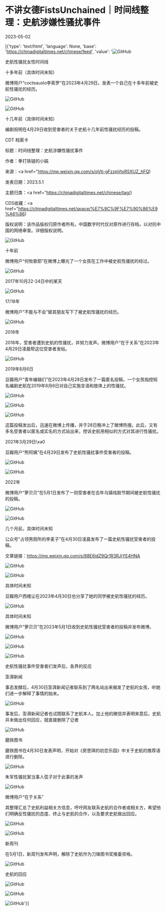 # 不讲女德FistsUnchained｜时间线整理：史航涉嫌性骚扰事件

2023-05-02

[{'type': 'text/html', 'language': None, 'base': 'https://chinadigitaltimes.net/chinese/feed', 'value': '![GitHub](https://chinadigitaltimes.net/chinese/files/2023/05/image-1683025663614.png)

史航性骚扰女性时间线

十多年前（具体时间未知）

微博用户“cocteauslo李索罗“在2023年4月29日，发表一个自己在十多年前被史航性骚扰的经历。

![GitHub](https://chinadigitaltimes.net/chinese/files/2023/05/post-695495-6450f210746d0.png)

![GitHub](https://chinadigitaltimes.net/chinese/files/2023/05/post-695495-6450f21082f7f.png)

十几年前（具体时间未知）

编剧祝明在4月29日收到受害者的关于史航十几年前性骚扰经历的投稿。



CDT 档案卡

标题：时间线整理：史航涉嫌性骚扰事件

作者：拳打铁链的小娟

来源：<a href="https://mp.weixin.qq.com/s/qVti-gFzzpVtsRSXUZ_hFQ)

发表日期：2023.5.1

主题归类：<a href="https://chinadigitaltimes.net/chinese/tag/)

CDS收藏：<a href="https://chinadigitaltimes.net/space/%E7%9C%9F%E7%90%86%E9%A6%86)

版权说明：该作品版权归原作者所有。中国数字时代仅对原作进行存档，以对抗中国的网络审查。详细版权说明。





![GitHub](https://chinadigitaltimes.net/chinese/files/2023/05/post-695495-6450f21094fe2.)

十年前

微博用户“何牧歌耶”在微博上曝光了一个女孩在工作中被史航性骚扰的经过。

![GitHub](https://chinadigitaltimes.net/chinese/files/2023/05/post-695495-6450f210acd06.)

2017年10月22-24日中的某天

![GitHub](https://chinadigitaltimes.net/chinese/files/2023/05/post-695495-6450f210c9684.)

17/18年

微博用户“不能与不会”替其朋友写下了被史航性骚扰的经历。

![GitHub](https://chinadigitaltimes.net/chinese/files/2023/05/post-695495-6450f210daf44.png)

2018年

2018年，受害者遭到史航的性骚扰，并努力发声。微博用户“在于关系”在2023年4月29日凌晨帮这位受害者发帖。

![GitHub](https://chinadigitaltimes.net/chinese/files/2023/05/post-695495-6450f211079ae.)

2019年8月6日

豆瓣用户“青年编辑们”在2023年4月28日发布了一篇匿名投稿，一个女孩指控知名编剧史航在2019年8月6日对自己实施言语和肢体上的性骚扰。

![GitHub](https://chinadigitaltimes.net/chinese/files/2023/05/post-695495-6450f2111baba.)

![GitHub](https://chinadigitaltimes.net/chinese/files/2023/05/post-695495-6450f2112f9c2.)

![GitHub](https://chinadigitaltimes.net/chinese/files/2023/05/post-695495-6450f21141be4.)

这篇投稿发出后，迅速在微博上传播，并于28日晚冲上了微博热搜。此后，又有多名受害者以匿名或实名的方式站出来，控诉史航用相似的方式对其进行性骚扰。

2021年3月29日\xa0

豆瓣用户“熊阿姨”在4月29日发布了史航性骚扰事件受害者的投稿。

![GitHub](https://chinadigitaltimes.net/chinese/files/2023/05/post-695495-6450f2114eb01.)

![GitHub](https://chinadigitaltimes.net/chinese/files/2023/05/post-695495-6450f21165394.)

2022年

微博用户“萝贝贝”在5月1日发布了一则受害者在去年乌镇戏剧节期间被史航性骚扰的投稿。

![GitHub](https://chinadigitaltimes.net/chinese/files/2023/05/post-695495-6450f21184b41.png)

![GitHub](https://chinadigitaltimes.net/chinese/files/2023/05/post-695495-6450f21195f2e.)

几个月前，具体时间未知

公众号“占领男厕所的李麦子”在4月30日凌晨发布了一篇史航性骚扰受害者的投稿。

文章链接：https://mp.weixin.qq.com/s/88E6idZ9Qr1R3RJjYE4HNA

![GitHub](https://chinadigitaltimes.net/chinese/files/2023/05/post-695495-6450f211b0980.)

![GitHub](https://chinadigitaltimes.net/chinese/files/2023/05/post-695495-6450f211d5036.)

具体时间未知

豆瓣用户西楼尘在2023年4月30日也分享了她的同学被史航性骚扰的经历。

![GitHub](https://chinadigitaltimes.net/chinese/files/2023/05/post-695495-6450f211e36d6.png)

具体时间未知

微博用户“萝贝贝”在2023年5月1日收到史航性骚扰受害者的投稿并发布微博。

![GitHub](https://chinadigitaltimes.net/chinese/files/2023/05/post-695495-6450f212070ef.png)

![GitHub](https://chinadigitaltimes.net/chinese/files/2023/05/post-695495-6450f21219014.)

![GitHub](https://chinadigitaltimes.net/chinese/files/2023/05/post-695495-6450f21231436.)

史航性骚扰事件受害者们发声后，各界的反应

澎湃新闻

事态发酵后，4月30日澎湃新闻记者联系到了两名站出来揭发了史航的女孩，听她们进一步解释了事情的始末。

![GitHub](https://chinadigitaltimes.net/chinese/files/2023/05/post-695495-6450f212514f4.png)

事发后，澎湃新闻记者也试图联系了史航本人。加上他的微信并表明来意后，史航并未做出任何回应，就直接删除了记者

![GitHub](https://chinadigitaltimes.net/chinese/files/2023/05/post-695495-6450f2126fff1.png)

磨铁图书

磨铁图书在4月30日发表声明，开始对《房思琪的初恋乐园》中关于史航的推荐语进行删除。

![GitHub](https://chinadigitaltimes.net/chinese/files/2023/05/post-695495-6450f2127ee00.png)

朱军性骚扰案当事人弦子对于此事的发声

![GitHub](https://chinadigitaltimes.net/chinese/files/2023/05/post-695495-6450f2129c85d.)

微博用户“在于关系”

其整理汇总了史航利益相关方信息，呼吁网友联系史航的合作者或相关方，希望他们明确反性骚扰的态度、终止与史航的合作，以及要求史航做出回应。

![GitHub](https://chinadigitaltimes.net/chinese/files/2023/05/post-695495-6450f212b4048.png)

![GitHub](https://chinadigitaltimes.net/chinese/files/2023/05/post-695495-6450f212c01f9.)

新周刊

在5月1日，新周刊发布声明，解除了史航作为刀锋图书奖推委资格。

![GitHub](https://chinadigitaltimes.net/chinese/files/2023/05/post-695495-6450f212d2878.png)

史航的回应

![GitHub](https://chinadigitaltimes.net/chinese/files/2023/05/post-695495-6450f212de960.)

![GitHub](https://chinadigitaltimes.net/chinese/files/2023/05/post-695495-6450f212ec19f.)

![GitHub](https://chinadigitaltimes.net/chinese/files/2023/05/post-695495-6450f213055c7.)'}]